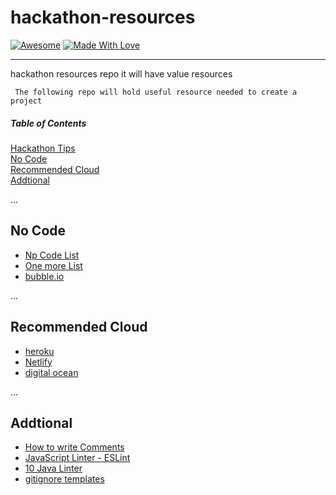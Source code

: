 # hackathon-resources

[![Awesome](https://cdn.rawgit.com/sindresorhus/awesome/d7305f38d29fed78fa85652e3a63e154dd8e8829/media/badge.svg)](https://github.com/sindresorhus/awesome) [![Made With Love](https://img.shields.io/badge/Made%20With-Love-orange.svg)](https://github.com/chetanraj/awesome-github-badges)

----
hackathon resources repo it will have value resources 

``` The following repo will hold useful resource needed to create a project```

##### Table of Contents  
[Hackathon Tips](https://bit.ly/36I9mMW) <br />
[No Code](#NoCode)  
[Recommended Cloud](#RecommendedCloud)  
[Addtional](#Addon)

...
<a name="NoCode"/>
## No Code
 * [Np Code List](https://nocodelist.co)
 * [One more List](https://github.com/kairichard/awesome-nocode-lowcode)
 * [bubble.io](https://bubble.io/)

...
<a name="RecommendedCloud"/>
## Recommended Cloud
 * [heroku](https://www.heroku.com)
 * [Netlify](https://www.netlify.com/)
 * [digital ocean](https://www.digitalocean.com/)

...
<a name="Addon"/>
## Addtional
 * [How to write Comments](https://www.freecodecamp.org/news/how-to-write-a-good-readme-file)
 * [JavaScript Linter - ESLint](https://eslint.org/)
 * [10 Java Linter](https://lightrun.com/java/top-10-java-linters/)
 * [gitignore templates](https://github.com/github/gitignore)



